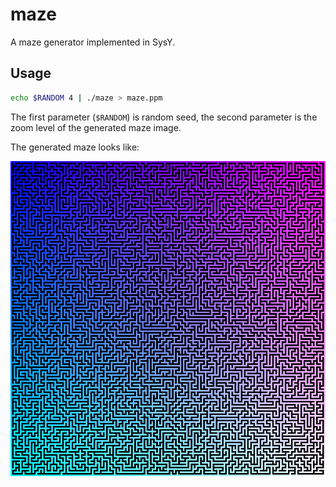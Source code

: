 # maze

A maze generator implemented in SysY.

## Usage

```sh
echo $RANDOM 4 | ./maze > maze.ppm
```

The first parameter (`$RANDOM`) is random seed, the second parameter is the zoom level of the generated maze image.

The generated maze looks like:

![Generated maze](maze.png)
